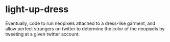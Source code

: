 # light-up-dress
Eventually, code to run neopixels attached to a dress-like garment, and allow perfect strangers on twitter to determine the color of the neopixels by tweeting at a given twitter account.

